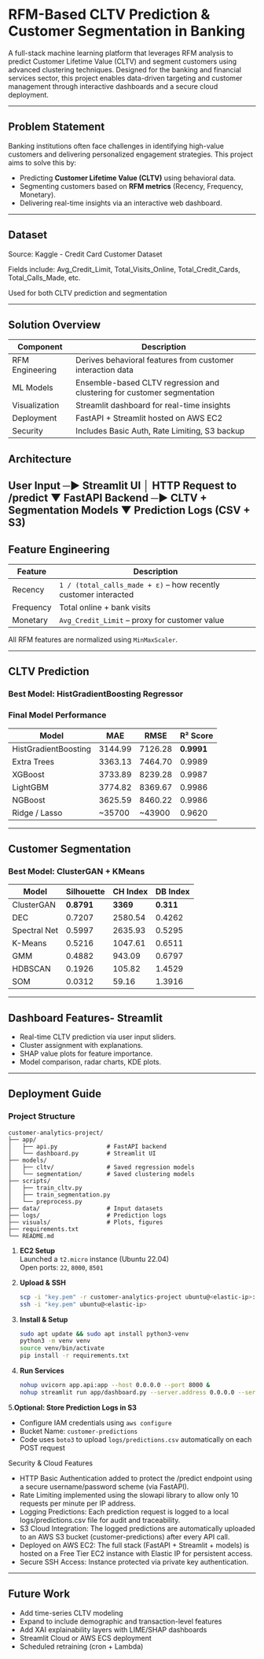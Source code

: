 # RFM-Based CLTV Prediction & Customer Segmentation in Banking

A full-stack machine learning platform that leverages RFM analysis to predict Customer Lifetime Value (CLTV) and segment customers using advanced clustering techniques. Designed for the banking and financial services sector, this project enables data-driven targeting and customer management through interactive dashboards and a secure cloud deployment.

---
## Problem Statement

Banking institutions often face challenges in identifying high-value customers and delivering personalized engagement strategies. This project aims to solve this by:

- Predicting **Customer Lifetime Value (CLTV)** using behavioral data.
- Segmenting customers based on **RFM metrics** (Recency, Frequency, Monetary).
- Delivering real-time insights via an interactive web dashboard.

---
## Dataset
Source: Kaggle - Credit Card Customer Dataset

Fields include: Avg_Credit_Limit, Total_Visits_Online, Total_Credit_Cards, Total_Calls_Made, etc.

Used for both CLTV prediction and segmentation

---

## Solution Overview

| Component        | Description                                                                |
|------------------|----------------------------------------------------------------------------|                 
| RFM Engineering  | Derives behavioral features from customer interaction data                 |
| ML Models        | Ensemble-based CLTV regression and clustering for customer segmentation    |
| Visualization    | Streamlit dashboard for real-time insights                                 |
| Deployment       | FastAPI + Streamlit hosted on AWS EC2                                      |
| Security         | Includes Basic Auth, Rate Limiting, S3 backup                              |

## Architecture
User Input ─► Streamlit UI
│
HTTP Request to /predict
▼
FastAPI Backend ─► CLTV + Segmentation Models
▼
Prediction Logs (CSV + S3)
---

## Feature Engineering

| Feature   | Description                                                     |
|-----------|-----------------------------------------------------------------|
| Recency   | `1 / (total_calls_made + ε)` – how recently customer interacted |
| Frequency | Total online + bank visits                                      |
| Monetary  | `Avg_Credit_Limit` – proxy for customer value                   |

All RFM features are normalized using `MinMaxScaler`.

---
## CLTV Prediction

### Best Model: HistGradientBoosting Regressor

### Final Model Performance

| Model                    | MAE     | RMSE    | R² Score  |
|--------------------------|---------|---------|-----------|
| HistGradientBoosting     | 3144.99 | 7126.28 | **0.9991**|
| Extra Trees              | 3363.13 | 7464.70 | 0.9989    |
| XGBoost                  | 3733.89 | 8239.28 | 0.9987    |
| LightGBM                 | 3774.82 | 8369.67 | 0.9986    |
| NGBoost                  | 3625.59 | 8460.22 | 0.9986    |
| Ridge / Lasso            | ~35700  | ~43900  | 0.9620    |


---

## Customer Segmentation

### Best Model: ClusterGAN + KMeans

| Model        | Silhouette | CH Index | DB Index  |
|--------------|------------|----------|-----------|
| ClusterGAN   | **0.8791** | **3369** | **0.311** |
| DEC          | 0.7207     | 2580.54  | 0.4262    |
| Spectral Net | 0.5997     | 2635.93  | 0.5295    |
| K-Means      | 0.5216     | 1047.61  | 0.6511    |
| GMM          | 0.4882     | 943.09   | 0.6797    |
| HDBSCAN      | 0.1926     | 105.82   | 1.4529    |
| SOM          | 0.0312     | 59.16    | 1.3916    |

---
## Dashboard Features- Streamlit

- Real-time CLTV prediction via user input sliders.
- Cluster assignment with explanations.
- SHAP value plots for feature importance.
- Model comparison, radar charts, KDE plots.

---
## Deployment Guide
### Project Structure
```
customer-analytics-project/
├── app/
│   ├── api.py              # FastAPI backend
│   └── dashboard.py        # Streamlit UI
├── models/
│   ├── cltv/               # Saved regression models
│   └── segmentation/       # Saved clustering models
├── scripts/
│   ├── train_cltv.py
│   ├── train_segmentation.py
│   └── preprocess.py
├── data/                   # Input datasets
├── logs/                   # Prediction logs
├── visuals/                # Plots, figures
├── requirements.txt
└── README.md
```


1. **EC2 Setup**  
   Launched a `t2.micro` instance (Ubuntu 22.04)  
   Open ports: `22`, `8000`, `8501`

2. **Upload & SSH**
   ```bash
   scp -i "key.pem" -r customer-analytics-project ubuntu@<elastic-ip>:
   ssh -i "key.pem" ubuntu@<elastic-ip>
   
3. **Install & Setup**
    ```bash
    sudo apt update && sudo apt install python3-venv
    python3 -m venv venv
    source venv/bin/activate
    pip install -r requirements.txt
    
4. **Run Services**
    ```bash
    nohup uvicorn app.api:app --host 0.0.0.0 --port 8000 &
    nohup streamlit run app/dashboard.py --server.address 0.0.0.0 --server.port 8501 &
5.**Optional: Store Prediction Logs in S3**
- Configure IAM credentials using `aws configure`
- Bucket Name: `customer-predictions`
- Code uses `boto3` to upload `logs/predictions.csv` automatically on each POST request

 Security & Cloud Features
- HTTP Basic Authentication added to protect the /predict endpoint using a secure username/password scheme (via FastAPI).
- Rate Limiting implemented using the slowapi library to allow only 10 requests per minute per IP address.
- Logging Predictions: Each prediction request is logged to a local logs/predictions.csv file for audit and traceability.
- S3 Cloud Integration: The logged predictions are automatically uploaded to an AWS S3 bucket (customer-predictions) after every API call.
- Deployed on AWS EC2: The full stack (FastAPI + Streamlit + models) is hosted on a Free Tier EC2 instance with Elastic IP for persistent access.
- Secure SSH Access: Instance protected via private key authentication.

---

## Future Work
- Add time-series CLTV modeling
- Expand to include demographic and transaction-level features
- Add XAI explainability layers with LIME/SHAP dashboards
- Streamlit Cloud or AWS ECS deployment
- Scheduled retraining (cron + Lambda)

